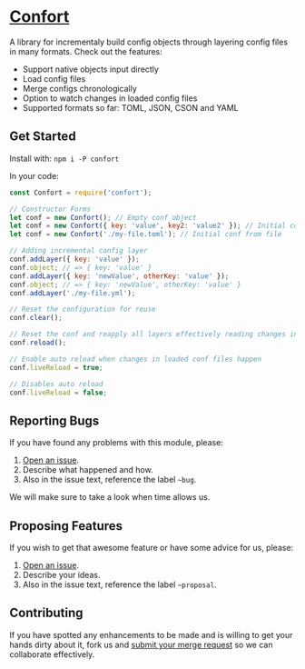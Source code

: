 # [Confort](https://gitlab.com/GCSBOSS/confort)

A library for incrementaly build config objects through layering config files in many formats.
Check out the features:

- Support native objects input directly
- Load config files
- Merge configs chronologically
- Option to watch changes in loaded config files
- Supported formats so far: TOML, JSON, CSON and YAML

## Get Started

Install with: `npm i -P confort`

In your code:

```js
const Confort = require('confort');

// Constructor Forms
let conf = new Confort(); // Empty conf object
let conf = new Confort({ key: 'value', key2: 'value2' }); // Initial conf from objects
let conf = new Confort('./my-file.toml'); // Initial conf from file

// Adding incremental config layer
conf.addLayer({ key: 'value' });
conf.object; // => { key: 'value' }
conf.addLayer({ key: 'newValue', otherKey: 'value' });
conf.object; // => { key: 'newValue', otherKey: 'value' }
conf.addLayer('./my-file.yml');

// Reset the configuration for reuse
conf.clear();

// Reset the conf and reapply all layers effectively reading changes in files
conf.reload();

// Enable auto reload when changes in loaded conf files happen
conf.liveReload = true;

// Disables auto reload
conf.liveReload = false;
```

## Reporting Bugs
If you have found any problems with this module, please:

1. [Open an issue](https://gitlab.com/GCSBOSS/confort/issues/new).
2. Describe what happened and how.
3. Also in the issue text, reference the label `~bug`.

We will make sure to take a look when time allows us.

## Proposing Features
If you wish to get that awesome feature or have some advice for us, please:
1. [Open an issue](https://gitlab.com/GCSBOSS/confort/issues/new).
2. Describe your ideas.
3. Also in the issue text, reference the label `~proposal`.

## Contributing
If you have spotted any enhancements to be made and is willing to get your hands
dirty about it, fork us and
[submit your merge request](https://gitlab.com/GCSBOSS/confort/merge_requests/new)
so we can collaborate effectively.
